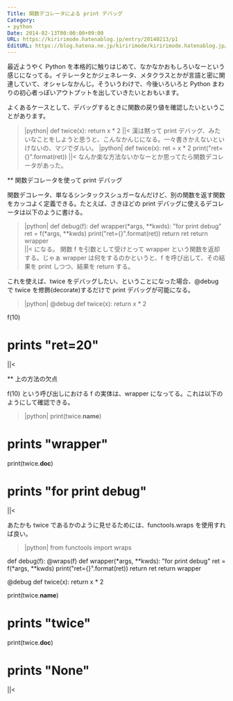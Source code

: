 ```yaml
---
Title: 関数デコレータによる print デバッグ
Category:
- python
Date: 2014-02-13T00:00:00+09:00
URL: https://kiririmode.hatenablog.jp/entry/20140213/p1
EditURL: https://blog.hatena.ne.jp/kiririmode/kiririmode.hatenablog.jp/atom/entry/8454420450078209486
---
```



最近ようやく Python を本格的に触りはじめて、なかなかおもしろいなーという感じになってる。イテレータとかジェネレータ、メタクラスとかが言語と密に関連していて、オシャレなかんじ。そういうわけで、今後いろいろと Python まわりの初心者っぽいアウトプットを出していきたいとおもいます。

よくあるケースとして、デバッグするときに関数の戻り値を確認したいということがあります。
>|python|
def twice(x):
    return x * 2
||<
漢は黙って print デバッグ、みたいなことをしようと思うと、こんなかんじになる。一々書きかえないといけないの、マジでダルい。
>|python|
def twice(x):
    ret = x * 2
    print("ret={}".format(ret))
||<
なんか楽な方法ないかなーとか思ってたら関数デコレータがあった。

** 関数デコレータを使って print デバッグ

関数デコレータ、単なるシンタックスシュガーなんだけど、別の関数を返す関数をカッコよく定義できる。たとえば、さきほどの print デバッグに使えるデコレータは以下のように書ける。
>|python|
def debug(f):
    def wrapper(*args, **kwds):
        "for print debug"
        ret = f(*args, **kwds)
        print("ret={}".format(ret))
        return ret
    return wrapper    
||<
になる。
関数 f を引数として受けとって wrapper という関数を返却する。じゃぁ wrapper は何をするのかというと、f を呼び出して、その結果を print しつつ、結果を return する。

これを使えば、twice をデバッグしたい、ということになった場合、@debug で twice を修飾(decorate)するだけで print デバッグが可能になる。
>|python|
@debug
def twice(x):
    return x * 2

f(10)
# prints "ret=20"
||<

** 上の方法の欠点

f(10) という呼び出しにおける f の実体は、wrapper になってる。これは以下のようにして確認できる。
>|python|
print(twice.__name__)
# prints "wrapper"
print(twice.__doc__)
# prints "for print debug"
||<

あたかも twice であるかのように見せるためには、functools.wraps を使用すれば良い。
>|python|
from functools import wraps

def debug(f):
    @wraps(f)
    def wrapper(*args, **kwds):
        "for print debug"
        ret = f(*args, **kwds)
        print("ret={}".format(ret))
        return ret
    return wrapper

@debug
def twice(x):
    return x * 2

print(twice.__name__)
# prints "twice"
print(twice.__doc__)
# prints "None"
||<
